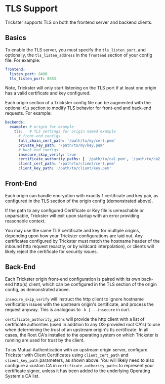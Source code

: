 # TLS Support

Trickster supports TLS on both the frontend server and backend clients.

## Basics

To enable the TLS server, you must specify the `tls_listen_port`, and optionally, the `tls_listen_address` in the `frontend` section of your config file. For example:

```yaml
frontend:
  listen_port: 8480
  tls_listen_port: 8483
```

Note, Trickster will only start listening on the TLS port if at least one origin has a valid certificate and key configured.

Each origin section of a Trickster config file can be augmented with the optional `tls` section to modify TLS behavior for front-end and back-end requests. For example:

```yaml
backends:
  example: # origin for example
    tls:   # TLS settings for origin named example
      # front-end configs
      full_chain_cert_path: '/path/to/my/cert.pem'
      private_key_path: '/path/to/my/key.pem'
      # back-end configs
      insecure_skip_verify: true
      certificate_authority_paths: [ '/path/to/ca1.pem', '/path/to/ca2.pem' ]
      client_cert_path: '/path/to/client/cert.pem'
      client_key_path: '/path/to/client/key.pem'
```

## Front-End

Each origin can handle encryption with exactly 1 certificate and key pair, as configured in the TLS section of the origin config (demonstrated above).

If the path to any configured Certificate or Key file is unreachable or unparsable, Trickster will exit upon startup with an error providing reasonable context.

You may use the same TLS certificate and key for multiple origins, depending upon how your Trickster configurations are laid out. Any certificates configured by Trickster must match the hostname header of the inbound http request (exactly, or by wildcard interpolation), or clients will likely reject the certificate for security issues.

## Back-End

Each Trickster origin front-end configuration is paired with its own back-end http(s) client, which can be configured in the TLS section of the origin config, as demonstrated above.

`insecure_skip_verify` will instruct the http client to ignore hostname verification issues with the upstream origin's certificate, and process the request anyway. This is analogous to `-k | --insecure` in curl.

`certificate_authority_paths` will provide the http client with a list of certificate authorities (used in addition to any OS-provided root CA's) to use when determining the trust of an upstream origin's tls certificate. In all cases, the Root CA's installed to the operating system on which Trickster is running are used for trust by the client.

To us Mutual Authentication with an upstream origin server, configure Trickster with Client Certificates using `client_cert_path` and `client_key_path` parameters, as shown above. You will likely need to also configure a custom CA in `certificate_authority_paths` to represent your certificate signer, unless it has been added to the underlying Operating System's CA list.
